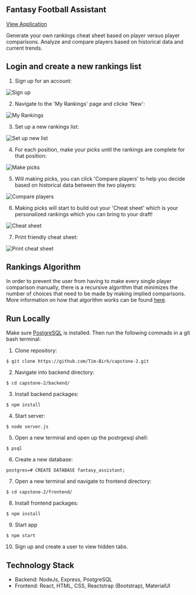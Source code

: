 ## Fantasy Football Assistant

[View Application](https://fantasy-football-assistant.surge.sh/)

Generate your own rankings cheat sheet based on player versus player comparisons. Analyze and compare players based on historical data and current trends.

## Login and create a new rankings list

1. Sign up for an account:

![Sign up](/screenshots/signup.PNG)

2. Navigate to the 'My Rankings' page and clicke 'New':

![My Rankings](/screenshots/myrankings.PNG)

3. Set up a new rankings list:

![Set up new list](/screenshots/setupnewlist.PNG)

4. For each position, make your picks until the rankings are complete for that position:

![Make picks](/screenshots/makepicks.PNG)

5. Will making picks, you can click 'Compare players' to help you decide based on historical data between the two players:

![Compare players](/screenshots/compareplayers.PNG)

6. Making picks will start to build out your 'Cheat sheet' which is your personalized rankings which you can bring to your draft!

![Cheat sheet](/screenshots/cheatsheet.PNG)

7. Print friendly cheat sheet:

![Print cheat sheet](/screenshots/cheatprint.PNG)

## Rankings Algorithm

In order to prevent the user from having to make every single player comparison manually, there is a recursive algorithm that minimizes the number of choices that need to be made by making implied comparisons. More information on how that algorithm works can be found [here](https://docs.google.com/presentation/d/1y3bGtFFVYjsNVEyokFUPeJaxHPs3nknTxUhKI3VdDyY/edit?usp=sharing).

## Run Locally

Make sure [PostgreSQL](https://www.postgresql.org/) is installed. Then run the following commads in a git bash terminal:

1. Clone repository:

```
$ git clone https://github.com/Tim-Birk/capstone-2.git
```

2. Navigate into backend directory:

```
$ cd capstone-2/backend/
```

3. Install backend packages:

```
$ npm install
```

4. Start server:

```
$ node server.js
```

5. Open a new terminal and open up the postrgesql shell:

```
$ psql
```

6. Create a new database:

```
postgres=# CREATE DATABASE fantasy_assistant;
```

7. Open a new terminal and navigate to frontend directory:

```
$ cd capstone-2/frontend/
```

8. Install frontend packages:

```
$ npm install
```

9. Start app

```
$ npm start
```

10. Sign up and create a user to view hidden tabs.

## Technology Stack

- Backend: NodeJs, Express, PostgreSQL
- Frontend: React, HTML, CSS, Reactstrap (Bootstrap), MaterialUI
